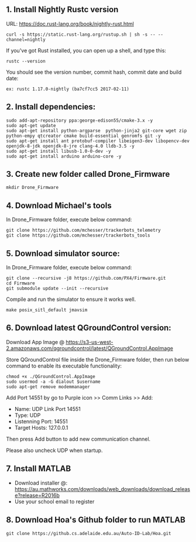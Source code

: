 ## 1. Install Nightly Rustc version 
URL: https://doc.rust-lang.org/book/nightly-rust.html 
```
curl -s https://static.rust-lang.org/rustup.sh | sh -s -- --channel=nightly
```
If you've got Rust installed, you can open up a shell, and type this:
```
rustc --version
```
You should see the version number, commit hash, commit date and build date:
```
ex: rustc 1.17.0-nightly (ba7cf7cc5 2017-02-11)
```
## 2. Install dependencies:
```
sudo add-apt-repository ppa:george-edison55/cmake-3.x -y
sudo apt-get update
sudo apt-get install python-argparse  python-jinja2 git-core wget zip python-empy qtcreator cmake build-essential genromfs git -y
sudo apt-get install ant protobuf-compiler libeigen3-dev libopencv-dev openjdk-8-jdk openjdk-8-jre clang-4.0 lldb-3.5 -y
sudo apt-get install libusb-1.0-0-dev -y
sudo apt-get install arduino arduino-core -y
```
## 3. Create new folder called Drone_Firmware
```
mkdir Drone_Firmware
```
## 4. Download Michael's tools 
In Drone_Firmware folder, execute below command:
```
git clone https://github.com/mchesser/trackerbots_telemetry
git clone https://github.com/mchesser/trackerbots_tools
```
## 5. Download simulator source:
In Drone_Firmware folder, execute below command:
```
git clone --recursive -j8 https://github.com/PX4/Firmware.git
cd Firmware
git submodule update --init --recursive
```
Compile and run the simulator to ensure it works well.
```
make posix_sitl_default jmavsim
```
## 6. Download latest QGroundControl version:
Download App Image @ https://s3-us-west-2.amazonaws.com/qgroundcontrol/latest/QGroundControl.AppImage

Store QGroundControl file inside the Drone_Firmware folder, then run below command to enable its executable functionality:
```
chmod +x ./QGroundControl.AppImage
sudo usermod -a -G dialout $username
sudo apt-get remove modemmanager
```
Add Port 14551 by go to Purple icon >> Comm Links >> Add:

* Name: UDP Link Port 14551
* Type: UDP
* Listenning Port: 14551
* Target Hosts: 127.0.0.1

Then press Add button to add new communication channel.

Please also uncheck UDP when startup.
## 7. Install MATLAB
* Download installer @: https://au.mathworks.com/downloads/web_downloads/download_release?release=R2016b
* Use your school email to register

## 8. Download Hoa's Github folder to run MATLAB
```
git clone https://github.cs.adelaide.edu.au/Auto-ID-Lab/Hoa.git
```